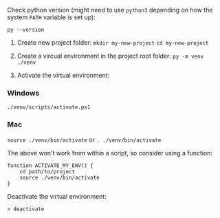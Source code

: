 Check python version (might need to use `python3` depending on how the system `PATH` variable is set up):

`py --version`

1. Create new project folder:
`mkdir my-new-project`
`cd my-new-project`

2. Create a vircual environment in the project root folder:
`py -m venv ./venv`

3. Activate the virtual environment:

### Windows

`./venv/scripts/activate.ps1`

### Mac

`source ./venv/bin/activate`
or
`. ./venv/bin/activate`

The above won't work from within a script, so consider using a function:

```
function ACTIVATE_MY_ENV() {
    cd path/to/project
    source ./venv/bin/activate
}
```

Deactivate the virtual environment:

```
> deactivate
```
